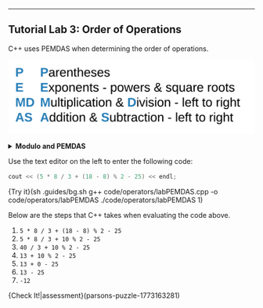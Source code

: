 ---

## Tutorial Lab 3: Order of Operations

C++ uses PEMDAS when determining the order of operations.

![.guides/img/PEMDAS](.guides/img/PEMDAS.png)

<details><summary><b>Modulo and PEMDAS</b></summary>Since modulo is based on division, modulo operations happen at the time of multiplication and division, going from left to right.</details>

Use the text editor on the left to enter the following code:

```c++
cout << (5 * 8 / 3 + (18 - 8) % 2 - 25) << endl;
```

{Try it}(sh .guides/bg.sh g++ code/operators/labPEMDAS.cpp -o code/operators/labPEMDAS ./code/operators/labPEMDAS 1)

Below are the steps that C++ takes when evaluating the code above.
1) `5 * 8 / 3 + (18 - 8) % 2 - 25`
1) `5 * 8 / 3 + 10 % 2 - 25`
1) `40 / 3 + 10 % 2 - 25`
1) `13 + 10 % 2 - 25`
1) `13 + 0 - 25`
1) `13 - 25`
1) `-12`

{Check It!|assessment}(parsons-puzzle-1773163281)
